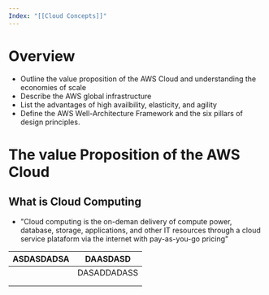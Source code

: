 ```yaml
---
Index: "[[Cloud Concepts]]"
---
```

# Overview
- Outline the value proposition of the AWS Cloud and understanding the economies of scale 
- Describe the AWS global infrastructure 
- List the advantages of high availbility, elasticity, and agility
- Define the AWS Well-Architecture Framework and the six pillars of design principles. 

# The value Proposition of the AWS Cloud 
## What is Cloud Computing
- "Cloud computing is the on-deman delivery of compute power, database, storage, applications, and other IT resources through a cloud service plataform via the internet with pay-as-you-go pricing"


| ASDASDADSA | DAASDASD    |
| ---------- | ----------- |
|            | DASADDADASS |
|            |             |
|            |             |
